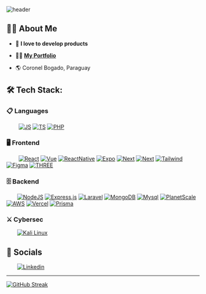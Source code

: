 ![header](https://capsule-render.vercel.app/api?type=waving&height=200&text=Web/Mobile&fontAlign=70&fontColor=fff&animation=fadeIn&&color=0:5AFF15,100:01BAEF)


## 🙋‍♂️ About Me

- 🌱 **I love to develop products**

- 👨‍💻 **[<a href="https://www.leomonzon.vercel.app" target="_blank" rel="noreferrer" >My Portfolio</a>](#)**

- 🌎 Coronel Bogado, Paraguay

## 🛠️ Tech Stack:

### 📋 Languages
<div>
  &nbsp;&nbsp;&nbsp;&nbsp;&nbsp;&nbsp;&nbsp;
<a href="#"><img  alt="JS" src="https://img.shields.io/badge/JavaScript-F7DF1E?style=for-the-badge&logo=javascript&logoColor=black"/></a>
<a href="#"><img  alt="TS" src="https://img.shields.io/badge/typescript-%23007ACC.svg?style=for-the-badge&logo=typescript&logoColor=white"/></a>
<a href="#"><img  alt="PHP" src="https://img.shields.io/badge/PHP-777BB4?style=for-the-badge&logo=php&logoColor=white"/></a>


</div>


### 🖥 Frontend 

<div>
  &nbsp;&nbsp;&nbsp;&nbsp;&nbsp;&nbsp;&nbsp;
  <a href="#"><img  alt="React" src="https://img.shields.io/badge/react-%2320232a.svg?style=for-the-badge&logo=react&logoColor=%2361DAFB"/></a>
 <a href="#"><img  alt="Vue" src="https://img.shields.io/badge/vuejs-%2335495e.svg?style=for-the-badge&logo=vuedotjs&logoColor=%234FC08D"/></a>
  <a href="#"><img  alt="ReactNative" src="https://img.shields.io/badge/react_native-%2320232a.svg?style=for-the-badge&logo=react&logoColor=%2361DAFB"/></a>
  <a href="#"><img  alt="Expo" src="https://img.shields.io/badge/expo-1C1E24?style=for-the-badge&logo=expo&logoColor=#D04A37"/></a>
  <a href="#"><img  alt="Next" src="https://img.shields.io/badge/-Next.js-0A1A2F?style=for-the-badge&logo=next.js&color=black"/></a>
<a href="#"><img  alt="Next" src="https://img.shields.io/badge/Nuxt-002E3B?style=for-the-badge&logo=nuxtdotjs&logoColor=#00DC82"/></a>
  <a href="#"><img  alt="Tailwind" src="https://img.shields.io/badge/tailwindcss-%2338B2AC.svg?style=for-the-badge&logo=tailwind-css&logoColor=white"/></a>
  <a href="#"><img  alt="Figma" src="https://img.shields.io/badge/-Figma-0A1A2F?style=for-the-badge&logo=figma&color=f76e5f&logoColor=white"/></a>
  <a href="#"><img  alt="THREE" src="https://img.shields.io/badge/threejs-black?style=for-the-badge&logo=three.js&logoColor=white"/></a>



 

</div>

### 🗄 Backend 

<div>
  &nbsp;&nbsp;&nbsp;&nbsp;&nbsp;&nbsp;&nbsp;<a href="#"><img  alt="NodeJS" src="https://img.shields.io/badge/node.js-%2343853D.svg?style=for-the-badge&logo=node-dot-js&logoColor=white"/></a>
  <a href="#"><img  alt="Express.js" src="https://img.shields.io/badge/express.js-%23404d59.svg?style=for-the-badge&logo=express&logoColor=%2361DAFB"/></a>
  <a href="#"><img  alt="Laravel" src ="https://img.shields.io/badge/laravel-%23FF2D20.svg?style=for-the-badge&logo=laravel&logoColor=white"/></a>
  <a href="#"><img  alt="MongoDB" src ="https://img.shields.io/badge/MongoDB-%234ea94b.svg?style=for-the-badge&logo=mongodb&logoColor=white"/></a>
  <a href="#"><img  alt="Mysql" src ="https://img.shields.io/badge/mysql-%2300f.svg?style=for-the-badge&logo=mysql&logoColor=white"/></a>
  <a href="#"><img  alt="PlanetScale" src ="https://img.shields.io/badge/planetscale-%23000000.svg?style=for-the-badge&logo=planetscale&logoColor=white"/></a>
  <a href="#"><img  alt="AWS" src ="https://img.shields.io/badge/AWS-%23FF9900.svg?style=for-the-badge&logo=amazon-aws&logoColor=white"/></a>
  <a href="#"><img  alt="Vercel" src ="https://img.shields.io/badge/vercel-%23000000.svg?style=for-the-badge&logo=vercel&logoColor=white"/></a>
  <a href="#"><img  alt="Prisma" src ="https://img.shields.io/badge/Prisma-3982CE?style=for-the-badge&logo=Prisma&logoColor=white"/></a>
</div>


### ⚔️ Cybersec 

<div>
  &nbsp;&nbsp;&nbsp;&nbsp;&nbsp;&nbsp;&nbsp;<a href="#"><img  alt="Kali Linux" src="https://img.shields.io/badge/Kali-268BEE?style=for-the-badge&logo=kalilinux&logoColor=white"/></a>
</div>

## 🤝 Socials

<div>
  &nbsp;&nbsp;&nbsp;&nbsp;&nbsp;&nbsp;&nbsp;<a href="https://www.linkedin.com/in/cristian-leonardo-barros-monzon/" target="_blank"><img  alt="Linkedin" src="https://img.shields.io/badge/linkedin-%230077B5.svg?style=for-the-badge&logo=linkedin&logoColor=white"/></a>
</div>
<hr/>

[![GitHub Streak](https://streak-stats.demolab.com?user=leomonzondev&theme=dark&hide_border=true)](https://git.io/streak-stats)


